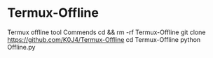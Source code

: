 # Termux-Offline
Termux offline tool
Commends
cd && rm -rf Termux-Offline
git clone https://github.com/K0J4/Termux-Offline
cd Termux-Offline
python Offline.py